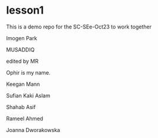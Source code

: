 # lesson1
This is a demo repo for the SC-SEe-Oct23 to work together


Imogen Park

MUSADDIQ

edited by MR

Ophir is my name.

Keegan Mann

Sufian Kaki Aslam

Shahab Asif

Rameel Ahmed

Joanna Dworakowska
